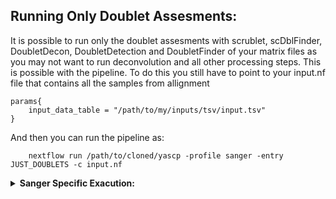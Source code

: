  ## Running Only Doublet Assesments:

It is possible to run only the doublet assesments with scrublet, scDblFinder, DoubletDecon, DoubletDetection and DoubletFinder of your matrix files as you may not want to run deconvolution and all other processing steps.
This is possible with the pipeline.
To do this you still have to point to your input.nf file that contains all the samples from allignment

```console
params{
    input_data_table = "/path/to/my/inputs/tsv/input.tsv"
}
```
And then you can run the pipeline as:
```
    nextflow run /path/to/cloned/yascp -profile sanger -entry JUST_DOUBLETS -c input.nf
```

<details markdown="1">
<summary><b>Sanger Specific Exacution:</b></summary>

* In Sanger you do not need to set up anything. All you need is an input file:
  ```
      module load HGI/pipelines/yascp/1.5
      yascp doublets -c input.nf
  ```
